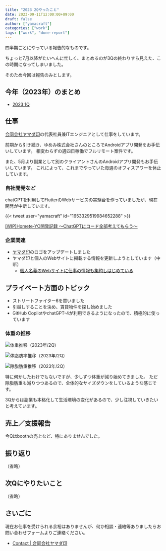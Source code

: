 ```yaml
---
title: "2023 2Qやったこと"
date: 2023-09-11T12:00:00+09:00
draft: false
author: ["yamacraft"]
categories: ["work"]
tags: ["work", "done-report"]
---
```


四半期ごとにやっている報告的なものです。

ちょっと7月以降がたいへんに忙しく、まとめるのが3Qの終わりすら見えた、この時期になってしまいました。

そのため今回は報告のみとします。

## 今年（2023年）のまとめ

* [2023 1Q](/note/yamacraft-2023-1q-done/)

## 仕事

[合同会社ヤマダ印](https://yamadajirushi.co.jp/)の代表社員兼ITエンジニアとして仕事をしています。

前期から引き続き、ゆめみ株式会社さんのところでAndroidアプリ開発をお手伝いしています。
相変わらずの週四日稼働でフルリモート案件です。

また、5月より副業として別のクライアントさんのAndroidアプリ開発もお手伝いしています。
これによって、これまでやっていた毎週のオフィスアワーを休止しています。

### 自社開発など

chatGPTを利用してFlutterのWebサービスの実験台を作っていましたが、現在開発が中断しています。

{{< tweet user="yamacraft" id="1653329519984652288" >}}

[\[WIP\]Homete\-YO開発記録 〜ChatGPTにコード全部考えてもらう〜](https://zenn.dev/yamacraft/scraps/89e41c33af8543)

### 企業関連

* [ヤマダ印](https://yamadajirushi.co.jp/)のロゴをアップデートしました
* ヤマダ印と個人のWebサイトに掲載する情報を更新しようとしています（中断）
  * [個人名義のWebサイトに仕事の情報も集約しはじめている](/note/migration-work-position/)

## プライベート方面のトピック

* ストリートファイター6を買いました
* 引越しすることを決め、賃貸物件を探し始めました
* GitHub CopilotやchatGPT-4が利用できるようになったので、積極的に使っています

### 体重の推移

![体重推移（2023年/2Q）](/note/image/yamacraft-2023-2q-done/year_chart_weight.png)

![体脂肪率推移（2023年/2Q）](/note/image/yamacraft-2023-2q-done/year_chart_bfp.png)

![除脂肪重推移（2023年/2Q）](/note/image/yamacraft-2023-2q-done/year_chart_lbm.png)

特に何かしたわけでもないですが、少しずつ体重が減り始めてきました。
ただ除脂肪重も減りつつあるので、全体的なサイズダウンをしているような感じです。

3Qからは副業も本格化して生活環境の変化があるので、少し注視していきたいと考えています。

## 売上／支援報告

今Qはboothの売上など、特にありませんでした。

## 振り返り

（省略）

## 次Qにやりたいこと

（省略）

## さいごに

現在お仕事を受けられる余裕はありませんが、何か相談・連絡等ありましたらお問い合わせフォームよりご連絡ください。

* [Contact \| 合同会社ヤマダ印](https://yamadajirushi.co.jp/contact/)